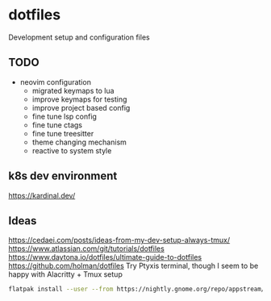 # dotfiles
Development setup and configuration files

## TODO
* neovim configuration    
    * migrated keymaps to lua    
    * improve keymaps for testing    
    * improve project based config  
    * fine tune lsp config  
    * fine tune ctags  
    * fine tune treesitter  
    * theme changing mechanism  
    * reactive to system style  

## k8s dev environment
https://kardinal.dev/

## Ideas
https://cedaei.com/posts/ideas-from-my-dev-setup-always-tmux/
https://www.atlassian.com/git/tutorials/dotfiles
https://www.daytona.io/dotfiles/ultimate-guide-to-dotfiles
https://github.com/holman/dotfiles
Try Ptyxis terminal, though I seem to be happy with Alacritty + Tmux setup
```bash
flatpak install --user --from https://nightly.gnome.org/repo/appstream/org.gnome.Ptyxis.Devel.flatpakref
```
